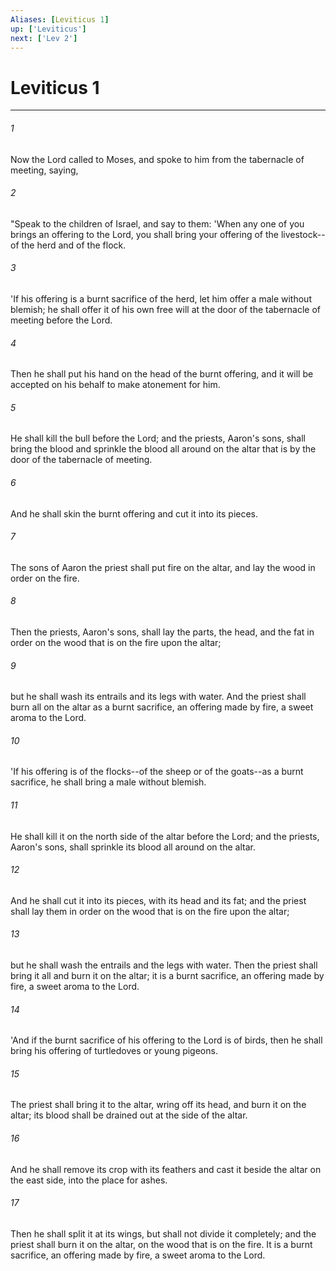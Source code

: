 ```yaml
---
Aliases: [Leviticus 1]
up: ['Leviticus']
next: ['Lev 2']
---
```

# Leviticus 1

***


###### 1 
Now the Lord called to Moses, and spoke to him from the tabernacle of meeting, saying, 

###### 2 
"Speak to the children of Israel, and say to them: 'When any one of you brings an offering to the Lord, you shall bring your offering of the livestock--of the herd and of the flock. 

###### 3 
'If his offering is a burnt sacrifice of the herd, let him offer a male without blemish; he shall offer it of his own free will at the door of the tabernacle of meeting before the Lord. 

###### 4 
Then he shall put his hand on the head of the burnt offering, and it will be accepted on his behalf to make atonement for him. 

###### 5 
He shall kill the bull before the Lord; and the priests, Aaron's sons, shall bring the blood and sprinkle the blood all around on the altar that is by the door of the tabernacle of meeting. 

###### 6 
And he shall skin the burnt offering and cut it into its pieces. 

###### 7 
The sons of Aaron the priest shall put fire on the altar, and lay the wood in order on the fire. 

###### 8 
Then the priests, Aaron's sons, shall lay the parts, the head, and the fat in order on the wood that is on the fire upon the altar; 

###### 9 
but he shall wash its entrails and its legs with water. And the priest shall burn all on the altar as a burnt sacrifice, an offering made by fire, a sweet aroma to the Lord. 

###### 10 
'If his offering is of the flocks--of the sheep or of the goats--as a burnt sacrifice, he shall bring a male without blemish. 

###### 11 
He shall kill it on the north side of the altar before the Lord; and the priests, Aaron's sons, shall sprinkle its blood all around on the altar. 

###### 12 
And he shall cut it into its pieces, with its head and its fat; and the priest shall lay them in order on the wood that is on the fire upon the altar; 

###### 13 
but he shall wash the entrails and the legs with water. Then the priest shall bring it all and burn it on the altar; it is a burnt sacrifice, an offering made by fire, a sweet aroma to the Lord. 

###### 14 
'And if the burnt sacrifice of his offering to the Lord is of birds, then he shall bring his offering of turtledoves or young pigeons. 

###### 15 
The priest shall bring it to the altar, wring off its head, and burn it on the altar; its blood shall be drained out at the side of the altar. 

###### 16 
And he shall remove its crop with its feathers and cast it beside the altar on the east side, into the place for ashes. 

###### 17 
Then he shall split it at its wings, but shall not divide it completely; and the priest shall burn it on the altar, on the wood that is on the fire. It is a burnt sacrifice, an offering made by fire, a sweet aroma to the Lord.
